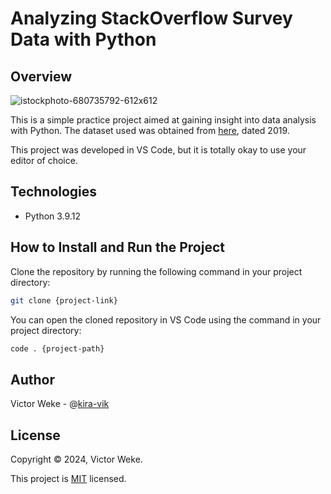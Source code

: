 # Analyzing StackOverflow Survey Data with Python
## Overview

![istockphoto-680735792-612x612](https://github.com/kira-vik/Analyzing-StackOverflow-Survey-Data-with-Python/assets/35596661/1680874b-d07f-456b-b854-d2547d01a537)

This is a simple practice project aimed at gaining insight into data analysis with Python. 
The dataset used was obtained from [here](https://insights.stackoverflow.com/survey), dated 2019. 

This project was developed in VS Code, but it is totally okay to use your editor of choice. 


## Technologies
- Python 3.9.12


## How to Install and Run the Project
Clone the repository by running the following command in your project directory:

```bash
git clone {project-link}
```

You can open the cloned repository in VS Code using the command in your project directory:
```bash
code . {project-path}
```


## Author
Victor Weke - @[kira-vik](https://github.com/kira-vik)


## License
Copyright © 2024, Victor Weke.

This project is [MIT](https://choosealicense.com/licenses/mit/) licensed.
